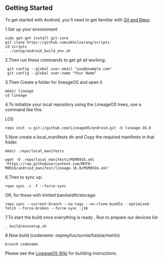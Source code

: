 Getting Started
---------------

To get started with Android, you'll need to get
familiar with [Git and Repo](https://source.android.com/source/using-repo.html).

1.Set up your environment

    sudo apt-get install git-core
    git clone https://github.com/akhilnarang/scripts
    cd scripts
    . ./setup/android_build_env.sh

2.Then run these commands to get git all working:

     git config --global user.email "you@example.com"
     git config --global user.name "Your Name"

3.Then Create a folder for lineageOS and open it

    mkdir lineage
    cd lineage

4.To initialize your local repository using the LineageOS trees, use a command like this:

LOS

    repo init -u git://github.com/LineageOS/android.git -b lineage-16.0
     

5.Now create a local_manifests dir and Copy the required manifests in that folder.

    mkdir .repo/local_manifests

    wget -O .repo/local_manifests/MSM8916.xml 'https://raw.githubusercontent.com/MOTO-M8916/android_manifest/lineage-16.0/MSM8916.xml'
    
6.Then to sync up:

    repo sync -c -f --force-sync

OR, for those with limited bandwidth/storage:

    repo sync --current-branch --no-tags --no-clone-bundle --optimized-fetch --force-broken --force-sync -j16

7.To start the build once everything is ready , Run to prepare our devices list

    . build/envsetup.sh

8.Now build (codename: osprey/lux/surnia/harpia/merlin)

    brunch codename  

Please see the [LineageOS Wiki](https://wiki.lineageos.org/) for building instructions.

